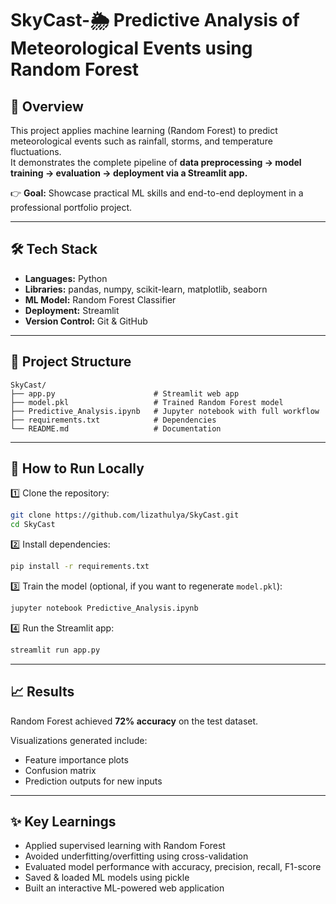 # SkyCast-🌦️ Predictive Analysis of Meteorological Events using Random Forest

## 📌 Overview
This project applies machine learning (Random Forest) to predict meteorological events such as rainfall, storms, and temperature fluctuations.  
It demonstrates the complete pipeline of **data preprocessing → model training → evaluation → deployment via a Streamlit app.**

👉 **Goal:** Showcase practical ML skills and end-to-end deployment in a professional portfolio project.

---

## 🛠️ Tech Stack
- **Languages:** Python  
- **Libraries:** pandas, numpy, scikit-learn, matplotlib, seaborn  
- **ML Model:** Random Forest Classifier  
- **Deployment:** Streamlit  
- **Version Control:** Git & GitHub  

---

## 📂 Project Structure
```
SkyCast/
├── app.py                      # Streamlit web app
├── model.pkl                   # Trained Random Forest model
├── Predictive_Analysis.ipynb   # Jupyter notebook with full workflow
├── requirements.txt            # Dependencies
└── README.md                   # Documentation
```

---

## 🚀 How to Run Locally

1️⃣ Clone the repository:
```bash
git clone https://github.com/lizathulya/SkyCast.git
cd SkyCast
```

2️⃣ Install dependencies:
```bash
pip install -r requirements.txt
```

3️⃣ Train the model (optional, if you want to regenerate `model.pkl`):
```bash
jupyter notebook Predictive_Analysis.ipynb
```

4️⃣ Run the Streamlit app:
```bash
streamlit run app.py
```

---

## 📈 Results
Random Forest achieved **72% accuracy** on the test dataset.  

Visualizations generated include:
- Feature importance plots  
- Confusion matrix  
- Prediction outputs for new inputs  

---

## ✨ Key Learnings
- Applied supervised learning with Random Forest  
- Avoided underfitting/overfitting using cross-validation  
- Evaluated model performance with accuracy, precision, recall, F1-score  
- Saved & loaded ML models using pickle  
- Built an interactive ML-powered web application  
